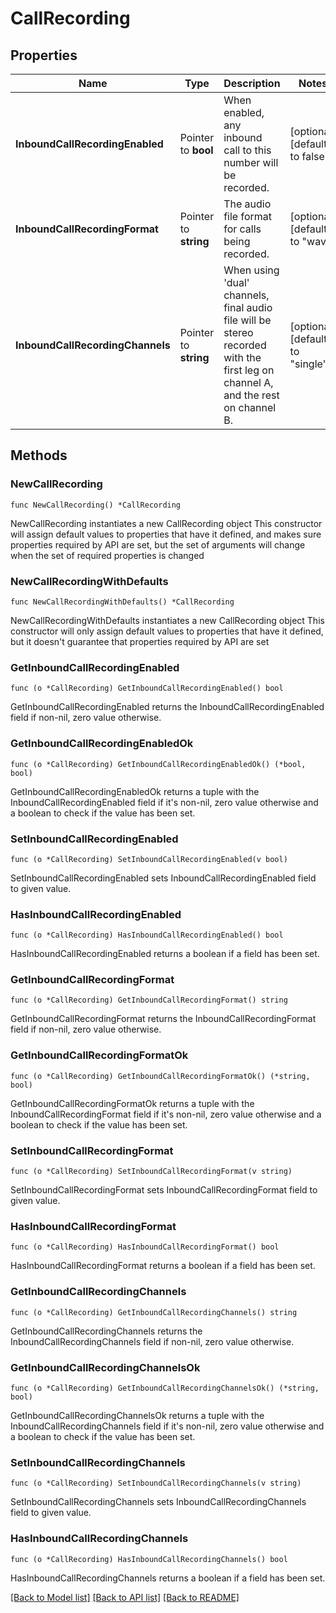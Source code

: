 # CallRecording

## Properties

Name | Type | Description | Notes
------------ | ------------- | ------------- | -------------
**InboundCallRecordingEnabled** | Pointer to **bool** | When enabled, any inbound call to this number will be recorded. | [optional] [default to false]
**InboundCallRecordingFormat** | Pointer to **string** | The audio file format for calls being recorded. | [optional] [default to "wav"]
**InboundCallRecordingChannels** | Pointer to **string** | When using &#39;dual&#39; channels, final audio file will be stereo recorded with the first leg on channel A, and the rest on channel B. | [optional] [default to "single"]

## Methods

### NewCallRecording

`func NewCallRecording() *CallRecording`

NewCallRecording instantiates a new CallRecording object
This constructor will assign default values to properties that have it defined,
and makes sure properties required by API are set, but the set of arguments
will change when the set of required properties is changed

### NewCallRecordingWithDefaults

`func NewCallRecordingWithDefaults() *CallRecording`

NewCallRecordingWithDefaults instantiates a new CallRecording object
This constructor will only assign default values to properties that have it defined,
but it doesn't guarantee that properties required by API are set

### GetInboundCallRecordingEnabled

`func (o *CallRecording) GetInboundCallRecordingEnabled() bool`

GetInboundCallRecordingEnabled returns the InboundCallRecordingEnabled field if non-nil, zero value otherwise.

### GetInboundCallRecordingEnabledOk

`func (o *CallRecording) GetInboundCallRecordingEnabledOk() (*bool, bool)`

GetInboundCallRecordingEnabledOk returns a tuple with the InboundCallRecordingEnabled field if it's non-nil, zero value otherwise
and a boolean to check if the value has been set.

### SetInboundCallRecordingEnabled

`func (o *CallRecording) SetInboundCallRecordingEnabled(v bool)`

SetInboundCallRecordingEnabled sets InboundCallRecordingEnabled field to given value.

### HasInboundCallRecordingEnabled

`func (o *CallRecording) HasInboundCallRecordingEnabled() bool`

HasInboundCallRecordingEnabled returns a boolean if a field has been set.

### GetInboundCallRecordingFormat

`func (o *CallRecording) GetInboundCallRecordingFormat() string`

GetInboundCallRecordingFormat returns the InboundCallRecordingFormat field if non-nil, zero value otherwise.

### GetInboundCallRecordingFormatOk

`func (o *CallRecording) GetInboundCallRecordingFormatOk() (*string, bool)`

GetInboundCallRecordingFormatOk returns a tuple with the InboundCallRecordingFormat field if it's non-nil, zero value otherwise
and a boolean to check if the value has been set.

### SetInboundCallRecordingFormat

`func (o *CallRecording) SetInboundCallRecordingFormat(v string)`

SetInboundCallRecordingFormat sets InboundCallRecordingFormat field to given value.

### HasInboundCallRecordingFormat

`func (o *CallRecording) HasInboundCallRecordingFormat() bool`

HasInboundCallRecordingFormat returns a boolean if a field has been set.

### GetInboundCallRecordingChannels

`func (o *CallRecording) GetInboundCallRecordingChannels() string`

GetInboundCallRecordingChannels returns the InboundCallRecordingChannels field if non-nil, zero value otherwise.

### GetInboundCallRecordingChannelsOk

`func (o *CallRecording) GetInboundCallRecordingChannelsOk() (*string, bool)`

GetInboundCallRecordingChannelsOk returns a tuple with the InboundCallRecordingChannels field if it's non-nil, zero value otherwise
and a boolean to check if the value has been set.

### SetInboundCallRecordingChannels

`func (o *CallRecording) SetInboundCallRecordingChannels(v string)`

SetInboundCallRecordingChannels sets InboundCallRecordingChannels field to given value.

### HasInboundCallRecordingChannels

`func (o *CallRecording) HasInboundCallRecordingChannels() bool`

HasInboundCallRecordingChannels returns a boolean if a field has been set.


[[Back to Model list]](../README.md#documentation-for-models) [[Back to API list]](../README.md#documentation-for-api-endpoints) [[Back to README]](../README.md)


